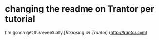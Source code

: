 # changing the readme on Trantor per tutorial

I'm gonna get this eventually
[*Reposing on Trantor*] (http://trantor.com)

